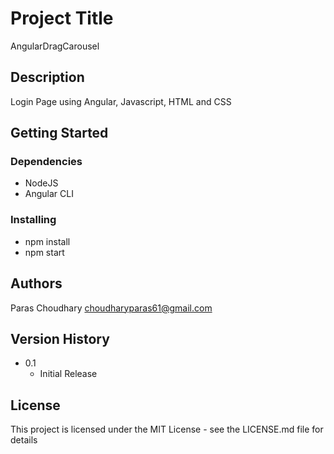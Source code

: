 # Project Title

AngularDragCarousel

## Description

Login Page using Angular, Javascript, HTML and CSS

## Getting Started

### Dependencies

* NodeJS
* Angular CLI

### Installing

* npm install
* npm start

## Authors

Paras Choudhary 
choudharyparas61@gmail.com

## Version History

* 0.1
    * Initial Release

## License

This project is licensed under the MIT License - see the LICENSE.md file for details

